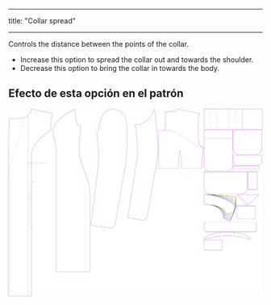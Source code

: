 - - -
title: "Collar spread"
- - -

Controls the distance between the points of the collar.

- Increase this option to spread the collar out and towards the shoulder.
- Decrease this option to bring the collar in towards the body.

## Efecto de esta opción en el patrón

![This image shows the effect of this option by superimposing several variants that have a different value for this option](carlita_collarspread_sample.svg "Effect of this option on the pattern")
